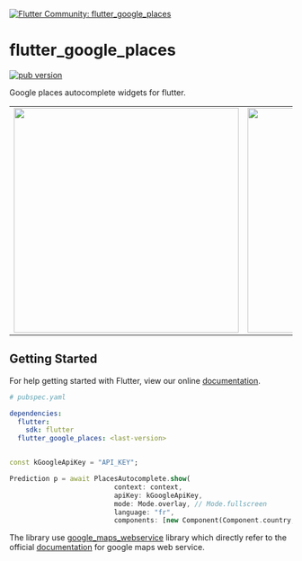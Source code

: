[![Flutter Community: flutter_google_places](https://fluttercommunity.dev/_github/header/flutter_google_places)](https://github.com/fluttercommunity/community)

# flutter_google_places
<p align="left">
  <a href="https://pub.dartlang.org/packages/flutter_google_places"><img alt="pub version" src="https://img.shields.io/pub/v/flutter_google_places.svg?style=flat-square"></a>
</p>

Google places autocomplete widgets for flutter.

<div style="text-align: center"><table><tr>
    <td style="text-align: center">
<img src="https://raw.githubusercontent.com/fluttercommunity/flutter_google_places/master/flutter_01.png" height="400">
</td>
<td style="text-align: center">
<img src="https://raw.githubusercontent.com/fluttercommunity/flutter_google_places/master/flutter_02.png" height="400">
</td>
</tr>
</table>
</div>

## Getting Started

For help getting started with Flutter, view our online [documentation](http://flutter.io/).

```yaml
# pubspec.yaml

dependencies:
  flutter:
    sdk: flutter
  flutter_google_places: <last-version>
```

```dart

const kGoogleApiKey = "API_KEY";

Prediction p = await PlacesAutocomplete.show(
                          context: context,
                          apiKey: kGoogleApiKey,
                          mode: Mode.overlay, // Mode.fullscreen
                          language: "fr",
                          components: [new Component(Component.country, "fr")]);

```

The library use [google_maps_webservice](https://github.com/lejard-h/google_maps_webservice) library which directly refer to the official [documentation](https://developers.google.com/maps/web-services/) for google maps web service. 
